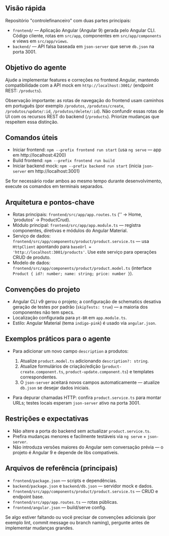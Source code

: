 ## Visão rápida

Repositório "controlefinanceiro" com duas partes principais:
- `frontend/` — Aplicação Angular (Angular 9) gerada pelo Angular CLI. Código cliente, rotas em `src/app`, componentes em `src/app/components` e views em `src/app/views`.
- `backend/` — API falsa baseada em `json-server` que serve `db.json` na porta 3001.

## Objetivo do agente
Ajude a implementar features e correções no frontend Angular, mantendo compatibilidade com a API mock em `http://localhost:3001/` (endpoint REST: `/products`).

Observação importante: as rotas de navegação do frontend usam caminhos em português (por exemplo `/produtos`, `/produtos/create`, `/produtos/update/:id`, `/produtos/delete/:id`). Não confundir essas rotas de UI com os recursos REST do backend (`/products`). Priorize mudanças que respeitem essa distinção.

## Comandos úteis
- Iniciar frontend: `npm --prefix frontend run start` (usa `ng serve` — app em http://localhost:4200)
- Build frontend: `npm --prefix frontend run build`
- Iniciar backend mock: `npm --prefix backend run start` (inicia `json-server` em http://localhost:3001)

Se for necessário rodar ambos ao mesmo tempo durante desenvolvimento, execute os comandos em terminais separados.

## Arquitetura e pontos-chave
- Rotas principais: `frontend/src/app/app.routes.ts` ('' -> Home, 'produtos' -> ProductCrud).
- Módulo principal: `frontend/src/app/app.module.ts` — registra componentes, diretivas e módulos do Angular Material.
- Serviço de dados: `frontend/src/app/components/product/product.service.ts` — usa `HttpClient` apontando para `baseUrl = 'http://localhost:3001/products'`. Use este serviço para operações CRUD de produto.
- Modelo de dados: `frontend/src/app/components/product/product.model.ts` (interface `Product { id?: number; name: string; price: number }`).

## Convenções do projeto
- Angular CLI v9 gerou o projeto; a configuração de schematics desativa geração de testes por padrão (`skipTests: true`) — a maioria dos componentes não tem specs.
- Localização configurada para `pt-BR` em `app.module.ts`.
- Estilo: Angular Material (tema `indigo-pink`) é usado via `angular.json`.

## Exemplos práticos para o agente
- Para adicionar um novo campo `description` a produtos:
  1. Atualize `product.model.ts` adicionando `description?: string`.
  2. Atualize formulários de criação/edição (`product-create.component.ts`, `product-update.component.ts`) e templates correspondentes.
  3. O `json-server` aceitará novos campos automaticamente — atualize `db.json` se desejar dados iniciais.

- Para depurar chamadas HTTP: confira `product.service.ts` para montar URLs; testes locais esperam `json-server` ativo na porta 3001.

## Restrições e expectativas
- Não altere a porta do backend sem actualizar `product.service.ts`.
- Prefira mudanças menores e facilmente testáveis via `ng serve` + `json-server`.
- Não introduza versões maiores do Angular sem conversação prévia — o projeto é Angular 9 e depende de libs compatíveis.

## Arquivos de referência (principais)
- `frontend/package.json` — scripts e dependências.
- `backend/package.json` e `backend/db.json` — servidor mock e dados.
- `frontend/src/app/components/product/product.service.ts` — CRUD e endpoint base.
- `frontend/src/app/app.routes.ts` — rotas públicas.
- `frontend/angular.json` — build/serve config.

Se algo estiver faltando ou você precisar de convenções adicionais (por exemplo lint, commit message ou branch naming), pergunte antes de implementar mudanças grandes.
